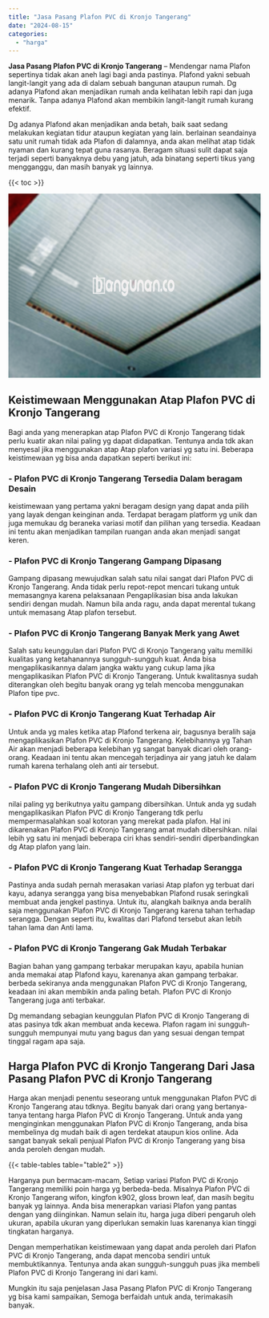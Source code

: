 ```yaml
---
title: "Jasa Pasang Plafon PVC di Kronjo Tangerang"
date: "2024-08-15"
categories: 
  - "harga"
---
```


**Jasa Pasang Plafon PVC di Kronjo Tangerang** – Mendengar nama Plafon sepertinya tidak akan aneh lagi bagi anda pastinya. Plafond yakni sebuah langit-langit yang ada di dalam sebuah bangunan ataupun rumah. Dg adanya Plafond akan menjadikan rumah anda kelihatan lebih rapi dan juga menarik. Tanpa adanya Plafond akan membikin langit-langit rumah kurang efektif.

Dg adanya Plafond akan menjadikan anda betah, baik saat sedang melakukan kegiatan tidur ataupun kegiatan yang lain. berlainan seandainya satu unit rumah tidak ada Plafon di dalamnya, anda akan melihat atap tidak nyaman dan kurang tepat guna rasanya. Beragam situasi sulit dapat saja terjadi seperti banyaknya debu yang jatuh, ada binatang seperti tikus yang mengganggu, dan masih banyak yg lainnya.

{{< toc >}}

![Jasa Pasang Plafon PVC di Kronjo Tangerang](/images/flafond-pvc-murah26.png)

## Keistimewaan Menggunakan Atap Plafon PVC di Kronjo Tangerang

Bagi anda yang menerapkan atap Plafon PVC di Kronjo Tangerang tidak perlu kuatir akan nilai paling yg dapat didapatkan. Tentunya anda tdk akan menyesal jika menggunakan atap Atap plafon variasi yg satu ini. Beberapa keistimewaan yg bisa anda dapatkan seperti berikut ini:

### \- Plafon PVC di Kronjo Tangerang Tersedia Dalam beragam Desain

keistimewaan yang pertama yakni beragam design yang dapat anda pilih yang layak dengan keinginan anda. Terdapat beragam platform yg unik dan juga memukau dg beraneka variasi motif dan pilihan yang tersedia. Keadaan ini tentu akan menjadikan tampilan ruangan anda akan menjadi sangat keren.

### \- Plafon PVC di Kronjo Tangerang Gampang Dipasang

Gampang dipasang mewujudkan salah satu nilai sangat dari Plafon PVC di Kronjo Tangerang. Anda tidak perlu repot-repot mencari tukang untuk memasangnya karena pelaksanaan Pengaplikasian bisa anda lakukan sendiri dengan mudah. Namun bila anda ragu, anda dapat merental tukang untuk memasang Atap plafon tersebut.

### \- Plafon PVC di Kronjo Tangerang Banyak Merk yang Awet

Salah satu keunggulan dari Plafon PVC di Kronjo Tangerang yaitu memiliki kualitas yang ketahanannya sungguh-sungguh kuat. Anda bisa mengaplikasikannya dalam jangka waktu yang cukup lama jika mengaplikasikan Plafon PVC di Kronjo Tangerang. Untuk kwalitasnya sudah diterangkan oleh begitu banyak orang yg telah mencoba menggunakan Plafon tipe pvc.

### \- Plafon PVC di Kronjo Tangerang Kuat Terhadap Air

Untuk anda yg males ketika atap Plafond terkena air, bagusnya beralih saja mengaplikasikan Plafon PVC di Kronjo Tangerang. Kelebihannya yg Tahan Air akan menjadi beberapa kelebihan yg sangat banyak dicari oleh orang-orang. Keadaan ini tentu akan mencegah terjadinya air yang jatuh ke dalam rumah karena terhalang oleh anti air tersebut.

### \- Plafon PVC di Kronjo Tangerang Mudah Dibersihkan

nilai paling yg berikutnya yaitu gampang dibersihkan. Untuk anda yg sudah mengaplikasikan Plafon PVC di Kronjo Tangerang tdk perlu mempermasalahkan soal kotoran yang merekat pada plafon. Hal ini dikarenakan Plafon PVC di Kronjo Tangerang amat mudah dibersihkan. nilai lebih yg satu ini menjadi beberapa ciri khas sendiri-sendiri diperbandingkan dg Atap plafon yang lain.

### \- Plafon PVC di Kronjo Tangerang Kuat Terhadap Serangga

Pastinya anda sudah pernah merasakan variasi Atap plafon yg terbuat dari kayu, adanya serangga yang bisa menyebabkan Plafond rusak seringkali membuat anda jengkel pastinya. Untuk itu, alangkah baiknya anda beralih saja menggunakan Plafon PVC di Kronjo Tangerang karena tahan terhadap serangga. Dengan seperti itu, kwalitas dari Plafond tersebut akan lebih tahan lama dan Anti lama.

### \- Plafon PVC di Kronjo Tangerang Gak Mudah Terbakar

Bagian bahan yang gampang terbakar merupakan kayu, apabila hunian anda memakai atap Plafond kayu, karenanya akan gampang terbakar. berbeda sekiranya anda menggunakan Plafon PVC di Kronjo Tangerang, keadaan ini akan membikin anda paling betah. Plafon PVC di Kronjo Tangerang juga anti terbakar.

Dg memandang sebagian keunggulan Plafon PVC di Kronjo Tangerang di atas pasinya tdk akan membuat anda kecewa. Plafon ragam ini sungguh-sungguh mempunyai mutu yang bagus dan yang sesuai dengan tempat tinggal ragam apa saja.

## Harga Plafon PVC di Kronjo Tangerang Dari Jasa Pasang Plafon PVC di Kronjo Tangerang

Harga akan menjadi penentu seseorang untuk menggunakan Plafon PVC di Kronjo Tangerang atau tdknya. Begitu banyak dari orang yang bertanya-tanya tentang harga Plafon PVC di Kronjo Tangerang. Untuk anda yang menginginkan menggunakan Plafon PVC di Kronjo Tangerang, anda bisa membelinya dg mudah baik di agen terdekat ataupun kios online. Ada sangat banyak sekali penjual Plafon PVC di Kronjo Tangerang yang bisa anda peroleh dengan mudah.

{{< table-tables table="table2" >}}

Harganya pun bermacam-macam, Setiap variasi Plafon PVC di Kronjo Tangerang memiliki poin harga yg berbeda-beda. Misalnya Plafon PVC di Kronjo Tangerang wifon, kingfon k902, gloss brown leaf, dan masih begitu banyak yg lainnya. Anda bisa menerapkan variasi Plafon yang pantas dengan yang diinginkan. Namun selain itu, harga juga diberi pengaruh oleh ukuran, apabila ukuran yang diperlukan semakin luas karenanya kian tinggi tingkatan harganya.

Dengan memperhatikan keistimewaan yang dapat anda peroleh dari Plafon PVC di Kronjo Tangerang, anda dapat mencoba sendiri untuk membuktikannya. Tentunya anda akan sungguh-sungguh puas jika membeli Plafon PVC di Kronjo Tangerang ini dari kami.

Mungkin itu saja penjelasan Jasa Pasang Plafon PVC di Kronjo Tangerang yg bisa kami sampaikan, Semoga berfaidah untuk anda, terimakasih banyak.
